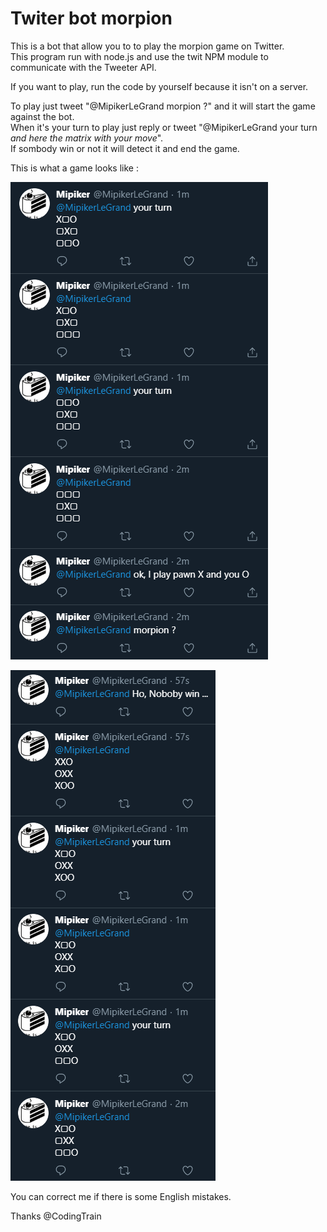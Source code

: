 # Twiter bot morpion
This is a bot that allow you to to play the morpion game on Twitter.<br/>
This program run with node.js and use the twit NPM module to communicate with the Tweeter API.

If you want to play, run the code by yourself because it isn't on a server.

To play just tweet "@MipikerLeGrand morpion ?" and it will start the game against the bot.<br/>
When it's your turn to play just reply or tweet "@MipikerLeGrand your turn *and here the matrix with your move*".<br/>
If sombody win or not it will detect it and end the game.

This is what a game looks like :

![Alt text](/gameExample/1.png?raw=true)

![Alt text](/gameExample/2.png?raw=true)

You can correct me if there is some English mistakes.

Thanks @CodingTrain